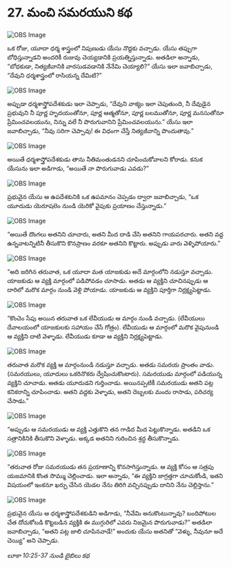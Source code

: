 # 27. మంచి సమరయుని కథ

![OBS Image](https://cdn.door43.org/obs/jpg/360px/obs-en-27-01.jpg)

ఒక రోజు, యూదా ధర్మ శాస్త్రంలో నిపుణుడు యేసు నొద్దకు వచ్చాడు. యేసు తప్పుగా బోధిస్తున్నాడని అందరికీ రుజువు చెయ్యడానికి ప్రయత్నిస్తున్నాడు. అతడిలా అన్నాడు, “బోధకుడా, నిత్యజీవానికి వారసుడవడానికి నేనేమి చెయ్యాలి?” యేసు ఇలా జవాబిచ్చాడు, “దేవుని ధర్మశాస్త్రంలో రాసియన్న దేమిటి?”

![OBS Image](https://cdn.door43.org/obs/jpg/360px/obs-en-27-02.jpg)

అప్పుడా ధర్మశాస్త్రోపదేశకుడు ఇలా చెప్పాడు, “దేవుని వాక్యం ఇలా చెపుతుంది, నీ దేవుడైన ప్రభువుని నీ పూర్ణ హృదయంతోనూ, పూర్ణ ఆత్మతోనూ, పూర్ణ బలముతోనూ, పూర్ణ మనసుతోనూ ప్రేమించవలయును, నిన్ను వలే నీ పొరుగువానిని ప్రేమించవలయును.” యేసు ఇలా జవాబిచ్చాడు, “నీవు సరిగా చెప్పావు! ఈ విధంగా చేస్తే  నిత్యజీవాన్ని పొందుతావు.”

![OBS Image](https://cdn.door43.org/obs/jpg/360px/obs-en-27-03.jpg)

అయితే ధర్మశాస్త్రోపదేశకుడు తాను నీతిమంతుడనని చూపించుకోవాలని కోరాడు. కనుక యేసును ఇలా అడిగాడు, “అయితే నా పొరుగువాడు ఎవడు?”

![OBS Image](https://cdn.door43.org/obs/jpg/360px/obs-en-27-04.jpg)

ప్రభువైన యేసు ఆ ఉపదేశకునికి ఒక ఉపమానం చెప్పడం ద్వారా జవాబిచ్చాడు, “ఒక యూదుడు యెరూషలెం నుండి యెరికో వైపుకు ప్రయాణం చేస్తున్నాడు.”

![OBS Image](https://cdn.door43.org/obs/jpg/360px/obs-en-27-05.jpg)

“అయితే దొంగలు అతనిని చూచారు, అతని మీద దాడి చేసి అతనిని గాయపరచారు. అతని వద్ద ఉన్నవాటన్నిటినీ తీసుకొని కొనప్రాణం వరకూ అతనిని కొట్టారు. అప్పుడు వారు వెళ్ళిపోయారు.”

![OBS Image](https://cdn.door43.org/obs/jpg/360px/obs-en-27-06.jpg)

“అది జరిగిన తరువాత, ఒక యూదా మత యాజకుడు అదే మార్గంలోని నడుస్తూ వచ్చాడు. యాజకుడు ఆ వ్యక్తి మార్గంలో పడిపోవడం చూసాడు. అతడు ఆ వ్యక్తిని చూచినప్పుడు ఆ దారిలో మరొక మార్గం నుండి వెళ్లి పోయాడు. యాజకుడు ఆ వ్యక్తిని పూర్తిగా నిర్లక్ష్యపెట్టాడు. 

![OBS Image](https://cdn.door43.org/obs/jpg/360px/obs-en-27-07.jpg)

“కొంచెం సేపు అయిన తరువాత ఒక లేవీయుడు ఆ మార్గం నుండి వచ్చాడు. (లేవీయులు దేవాలయంలో యాజకులకు సహాయం చేసే గోత్రం). లేవీయుడు ఆ మార్గంలో మరొక వైపునుండి ఆ వ్యక్తిని దాటి వెళ్ళాడు. లేవీయుడు కూడా ఆ వ్యక్తిని నిర్లక్ష్యపెట్టాడు.

![OBS Image](https://cdn.door43.org/obs/jpg/360px/obs-en-27-08.jpg)

తరువాత మరొక వ్యక్తి ఆ మార్గంనుండి నడుస్తూ వచ్చాడు. అతడు సమరయ ప్రాంతం వాడు. (సమరయులు, యూదులు ఒకరినొకరు ద్వేషించుకొంటారు). సమరయుడు మార్గంలో పడియున్న వ్యక్తిని చూచాడు. అతడు యూదుడని గుర్తించాడు. అయినప్పటికీ సమరయుడు అతని పట్ల కనికరాన్ని చూపించాడు. అతని వద్దకు వెళ్ళాడు, అతని దెబ్బలకు మందు రాసాడు, పరిచర్య చేసాడు.” 

![OBS Image](https://cdn.door43.org/obs/jpg/360px/obs-en-27-09.jpg)

“అప్పుడు ఆ సమరయుడు ఆ వ్యక్తి ఎత్తుకొని తన గాడిద మీద పెట్టుకొన్నాడు. అతడిని ఒక సత్రానికినికి తీసుకొని వెళ్ళాడు. అక్కడ అతనిని గురించిన శ్రద్ధ తీసుకొన్నాడు.  

![OBS Image](https://cdn.door43.org/obs/jpg/360px/obs-en-27-10.jpg)

“తరువాత రోజు సమరయుడు తన ప్రయాణాన్ని కొనసాగిస్తున్నాడు. ఆ వ్యక్తి కోసం ఆ సత్రపు యజమానికి కొంత సొమ్ము చెల్లించాడు. ఇలా అన్నాడు, “ఈ వ్యక్తిని జాగ్రత్తగా చూచుకోండి, ఇతని విషయంలో ఇంకనూ ఖర్చు చేసిన యెడల నేను తిరిగి వచ్చినప్పుడు దానిని నేను చెల్లిస్తాను.”

![OBS Image](https://cdn.door43.org/obs/jpg/360px/obs-en-27-11.jpg)

ప్రభువైన యేసు ఆ ధర్మశాస్త్రోపదేశకుడిని అడిగాడు, “నీవేమి అనుకొంటున్నావు? బందిపోటుల చేత దోచుకోబడి కొట్టబడిన వ్యక్తికి ఈ ముగ్గురిలో ఎవరు నిజమైన పొరుగువాడు?” అతడిలా జవాబిచ్చాడు, “అతని పట్ల జాలి చూపినవాడే!” అందుకు యేసు అతనితో “వెళ్ళు, నీవునూ అదే చెయ్యి” అని చెప్పాడు. 

_లూకా 10:25-37 నుండి బైబిలు కథ_

